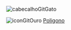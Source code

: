 ![cabecalhoGitGato](https://github.com/brunamota/POO/assets/66503956/bf60c4b3-cbc4-4682-800e-a5bdf98690b2)

![iconGitOuro](https://github.com/brunamota/POO/assets/66503956/1e717fea-4ce6-4a93-9002-ad222b03b250) [Poligono](https://github.com/brunamota/POO/tree/main/Poligono)
